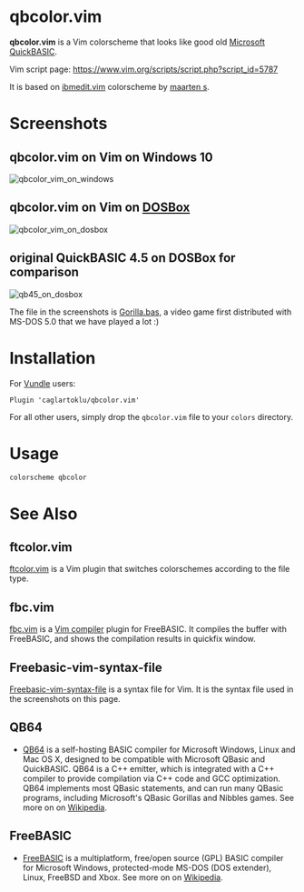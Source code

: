# qbcolor.vim

**qbcolor.vim** is a Vim colorscheme that looks like good old [Microsoft QuickBASIC](https://en.wikipedia.org/wiki/QuickBASIC).

Vim script page:
https://www.vim.org/scripts/script.php?script_id=5787

It is based on
[ibmedit.vim](https://www.vim.org/scripts/script.php?script_id=385)
colorscheme by [maarten s](https://www.vim.org/account/profile.php?user_id=955).


# Screenshots

## qbcolor.vim on Vim on Windows 10

![qbcolor_vim_on_windows](https://user-images.githubusercontent.com/2071639/57197863-c5fb9700-6f74-11e9-95f1-1699e4df0981.png)

## qbcolor.vim on Vim on [DOSBox](https://www.dosbox.com/)

![qbcolor_vim_on_dosbox](https://user-images.githubusercontent.com/2071639/57197862-c300a680-6f74-11e9-842f-cb1c50182f44.png)

## original QuickBASIC 4.5 on DOSBox for comparison

![qb45_on_dosbox](https://user-images.githubusercontent.com/2071639/57197858-bda35c00-6f74-11e9-8b9e-6cef8645364e.png)

The file in the screenshots is [Gorilla.bas](https://en.wikipedia.org/wiki/Gorillas_(video_game)),
a video game first distributed with MS-DOS 5.0 that we have played a lot :)


# Installation

For [Vundle](https://github.com/gmarik/vundle) users:

    Plugin 'caglartoklu/qbcolor.vim'

For all other users, simply drop the `qbcolor.vim` file to your
`colors` directory.


# Usage

    colorscheme qbcolor


# See Also

## ftcolor.vim

[ftcolor.vim](https://github.com/caglartoklu/ftcolor.vim) is a Vim plugin that switches colorschemes according to the file type.

## fbc.vim

[fbc.vim](https://github.com/caglartoklu/fbc.vim) is a [Vim compiler](http://www.vim.org/scripts/script.php?script_id=2691) plugin for FreeBASIC.
It compiles the buffer with FreeBASIC, and shows the compilation results in quickfix window.

## Freebasic-vim-syntax-file

[Freebasic-vim-syntax-file](https://github.com/vim-scripts/Freebasic-vim-syntax-file) is a syntax file for Vim.
It is the syntax file used in the screenshots on this page.

## QB64

- [QB64](https://www.qb64.org/) is a self-hosting BASIC compiler for Microsoft Windows, Linux and Mac OS X, designed to be compatible with Microsoft QBasic and QuickBASIC. QB64 is a C++ emitter, which is integrated with a C++ compiler to provide compilation via C++ code and GCC optimization.
QB64 implements most QBasic statements, and can run many QBasic programs, including Microsoft's QBasic Gorillas and Nibbles games.
See more on on [Wikipedia](https://en.wikipedia.org/wiki/QB64).

## FreeBASIC

- [FreeBASIC](https://www.freebasic.net/) is a multiplatform, free/open source (GPL) BASIC compiler for Microsoft Windows, protected-mode MS-DOS (DOS extender), Linux, FreeBSD and Xbox.
See more on on [Wikipedia](https://en.wikipedia.org/wiki/FreeBASIC).
